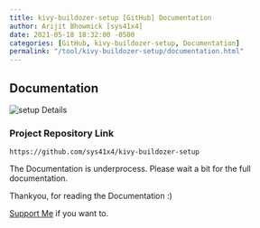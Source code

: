 ```yaml
---
title: kivy-buildozer-setup [GitHub] Documentation
author: Arijit Bhowmick [sys41x4]
date: 2021-05-18 18:32:00 -0500
categories: [GitHub, kivy-buildozer-setup, Documentation]
permalink: "/tool/kivy-buildozer-setup/documentation.html"
---
```



## Documentation

![setup Details]()

### Project Repository Link

`https://github.com/sys41x4/kivy-buildozer-setup`

The Documentation is underprocess.
Please wait a bit for the full documentation.


Thankyou, for reading the Documentation :)<br>

<a href="/support/sys41x4">Support Me</a> if you want to.
